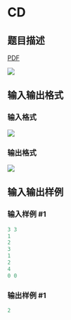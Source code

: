 # CD

## 题目描述

[problemUrl]: https://uva.onlinejudge.org/index.php?option=com_onlinejudge&Itemid=8&category=226&page=show_problem&problem=2949

[PDF](https://uva.onlinejudge.org/external/118/p11849.pdf)

![](https://cdn.luogu.com.cn/upload/vjudge_pic/UVA11849/221adf841aad91fca6b99e3715de7ef27f7fe299.png)

## 输入输出格式

### 输入格式

![](https://cdn.luogu.com.cn/upload/vjudge_pic/UVA11849/e534529698f8c826b3dddb68691e7f780f3721ca.png)

### 输出格式

![](https://cdn.luogu.com.cn/upload/vjudge_pic/UVA11849/fb7257da05e5faa0d902fc44bf79268258c6ecbd.png)

## 输入输出样例

### 输入样例 #1

```cpp
3 3
1
2
3
1
2
4
0 0
```


### 输出样例 #1

```cpp
2
```


